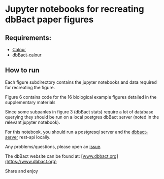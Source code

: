 # Jupyter notebooks for recreating dbBact paper figures

## Requirements:
* [Calour](https://github.com/biocore/calour)
* [dbBact-calour](https://github.com/amnona/dbbact-calour)

## How to run
Each figure subdirectory contains the jupyter notebooks and data required for recreating the figure.

Figure 6 contains code for the 16 biological example figures detailed in the supplementary materials

Since some subpanles in figure 3 (dbBact stats) require a lot of database querying they should be run on a local postgres dbBact server (noted in the relevant jupyter notebook).

For this notebook, you should run a postgresql server and the [dbbact-server](https://github.com/amnona/dbbact-server) rest-api locally.

Any problems/questions, please open an [issue](https://github.com/amnona/dbbact-paper/issues).

The dbBact website can be found at: [www.dbbact.org](https://www.dbbact.org)

Share and enjoy
